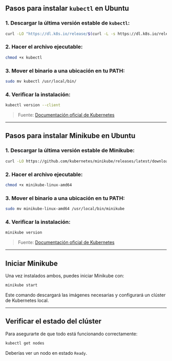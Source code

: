 ## Pasos para instalar `kubectl` en Ubuntu

### 1. Descargar la última versión estable de `kubectl`:

```sh
curl -LO "https://dl.k8s.io/release/$(curl -L -s https://dl.k8s.io/release/stable.txt)/bin/linux/amd64/kubectl"
```

### 2. Hacer el archivo ejecutable:

```bash
chmod +x kubectl
```

### 3. Mover el binario a una ubicación en tu PATH:

```bash
sudo mv kubectl /usr/local/bin/
```

### 4. Verificar la instalación:

```bash
kubectl version --client
```

> Fuente: [Documentación oficial de Kubernetes](https://kubernetes.io/docs/tasks/tools/install-kubectl-linux/)

---

## Pasos para instalar Minikube en Ubuntu

### 1. Descargar la última versión estable de Minikube:

```bash
curl -LO https://github.com/kubernetes/minikube/releases/latest/download/minikube-linux-amd64
```

### 2. Hacer el archivo ejecutable:

```bash
chmod +x minikube-linux-amd64
```

### 3. Mover el binario a una ubicación en tu PATH:

```bash
sudo mv minikube-linux-amd64 /usr/local/bin/minikube
```

### 4. Verificar la instalación:

```bash
minikube version
```

> Fuente: [Documentación oficial de Kubernetes](https://kubernetes.io/docs/tasks/tools/install-minikube/)

---

## Iniciar Minikube

Una vez instalados ambos, puedes iniciar Minikube con:

```bash
minikube start
```

Este comando descargará las imágenes necesarias y configurará un clúster de Kubernetes local.

---

## Verificar el estado del clúster

Para asegurarte de que todo está funcionando correctamente:

```bash
kubectl get nodes
```

Deberías ver un nodo en estado `Ready`.
